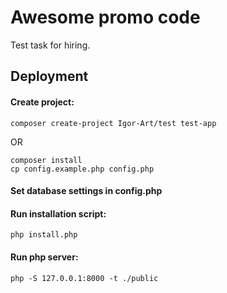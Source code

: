 # Awesome promo code

Test task for hiring.

## Deployment
#### Create project:
```
composer create-project Igor-Art/test test-app
```
OR
```
composer install
cp config.example.php config.php
```
#### Set database settings in config.php  
#### Run installation script:
```
php install.php
```
#### Run php server:
```
php -S 127.0.0.1:8000 -t ./public
```
